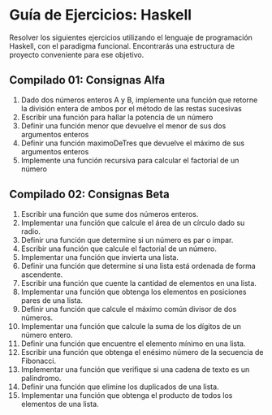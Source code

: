 # Guía de Ejercicios: Haskell

Resolver los siguientes ejercicios utilizando el lenguaje de programación Haskell, con el paradigma funcional.
Encontrarás una estructura de proyecto conveniente para ese objetivo.

## Compilado 01: Consignas Alfa
1. Dado dos números enteros A y B, implemente una función que retorne la división entera de ambos por el método de las restas sucesivas
2. Escribir una función para hallar la potencia de un número
3. Definir una función menor que devuelve el menor de sus dos argumentos enteros
4. Definir una función maximoDeTres que devuelve el máximo de sus argumentos enteros
5. Implemente una función recursiva para calcular el factorial de un número

## Compilado 02: Consignas Beta
1. Escribir una función que sume dos números enteros.
2. Implementar una función que calcule el área de un círculo dado su radio.
3. Definir una función que determine si un número es par o impar.
4. Escribir una función que calcule el factorial de un número.
5. Implementar una función que invierta una lista.
6. Definir una función que determine si una lista está ordenada de forma ascendente.
7. Escribir una función que cuente la cantidad de elementos en una lista.
8. Implementar una función que obtenga los elementos en posiciones pares de una lista.
9. Definir una función que calcule el máximo común divisor de dos números.
11. Implementar una función que calcule la suma de los dígitos de un número entero.
12. Definir una función que encuentre el elemento mínimo en una lista.
13. Escribir una función que obtenga el enésimo número de la secuencia de Fibonacci.
14. Implementar una función que verifique si una cadena de texto es un palíndromo.
15. Definir una función que elimine los duplicados de una lista.
16. Implementar una función que obtenga el producto de todos los elementos de una lista.